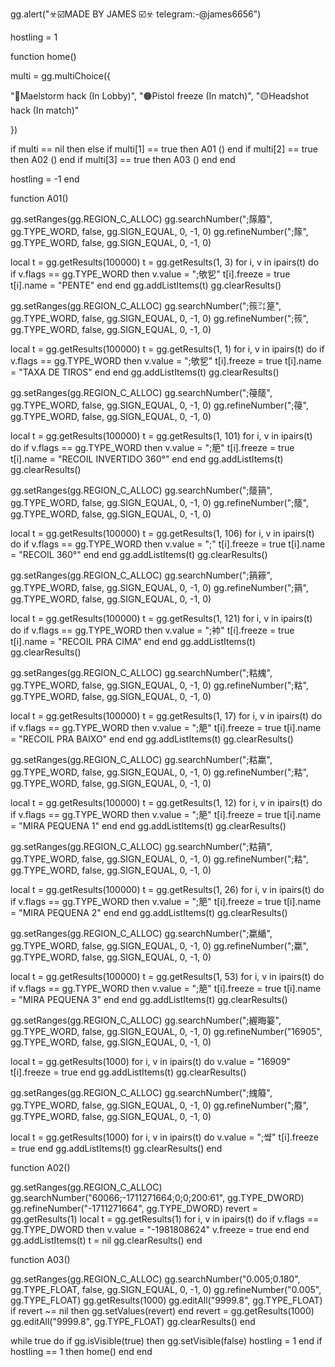 
gg.alert("☣️☑️MADE BY JAMES ☑️☣️                                                                                              telegram:-@james6656")

hostling = 1

function home()

multi = gg.multiChoice({

"🔴Maelstorm hack (In Lobby)",
"🟠Pistol  freeze   (In match)",
"🟡Headshot hack (In match)"

})

if multi == nil then else
if multi[1] == true then A01 () end
if multi[2] == true then A02 () end
if multi[3] == true then A03 ()
end
end

hostling = -1
end

function A01()

gg.setRanges(gg.REGION_C_ALLOC)
gg.searchNumber(";䉌䉬", gg.TYPE_WORD, false, gg.SIGN_EQUAL, 0, -1, 0)
gg.refineNumber(";䉌", gg.TYPE_WORD, false, gg.SIGN_EQUAL, 0, -1, 0)

local t = gg.getResults(100000)
t = gg.getResults(1, 3)
for i, v in ipairs(t) do
if v.flags == gg.TYPE_WORD then
v.value = ";欨乮"
t[i].freeze = true
t[i].name = "PENTE"
end
end
gg.addListItems(t)
gg.clearResults()

gg.setRanges(gg.REGION_C_ALLOC)
gg.searchNumber(";䈐㌳䈕", gg.TYPE_WORD, false, gg.SIGN_EQUAL, 0, -1, 0)
gg.refineNumber(";䈐", gg.TYPE_WORD, false, gg.SIGN_EQUAL, 0, -1, 0)

local t = gg.getResults(100000)
t = gg.getResults(1, 1)
for i, v in ipairs(t) do
if v.flags == gg.TYPE_WORD then
v.value = ";欨乮"
t[i].freeze = true
t[i].name = "TAXA DE TIROS"
end
end
gg.addListItems(t)
gg.clearResults()

gg.setRanges(gg.REGION_C_ALLOC)
gg.searchNumber(";䈜䉄", gg.TYPE_WORD, false, gg.SIGN_EQUAL, 0, -1, 0)
gg.refineNumber(";䈜", gg.TYPE_WORD, false, gg.SIGN_EQUAL, 0, -1, 0)

local t = gg.getResults(100000)
t = gg.getResults(1, 101)
for i, v in ipairs(t) do
if v.flags == gg.TYPE_WORD then
v.value = ";䈈"
t[i].freeze = true
t[i].name = "RECOIL INVERTIDO 360°"
end
end
gg.addListItems(t)
gg.clearResults()

gg.setRanges(gg.REGION_C_ALLOC)
gg.searchNumber(";䉄䈰", gg.TYPE_WORD, false, gg.SIGN_EQUAL, 0, -1, 0)
gg.refineNumber(";䉄", gg.TYPE_WORD, false, gg.SIGN_EQUAL, 0, -1, 0)

local t = gg.getResults(100000)
t = gg.getResults(1, 106)
for i, v in ipairs(t) do
if v.flags == gg.TYPE_WORD then
v.value = "; "
t[i].freeze = true
t[i].name = "RECOIL 360°"
end
end
gg.addListItems(t)
gg.clearResults()

gg.setRanges(gg.REGION_C_ALLOC)
gg.searchNumber(";䈰䉘", gg.TYPE_WORD, false, gg.SIGN_EQUAL, 0, -1, 0)
gg.refineNumber(";䈰", gg.TYPE_WORD, false, gg.SIGN_EQUAL, 0, -1, 0)

local t = gg.getResults(100000)
t = gg.getResults(1, 121)
for i, v in ipairs(t) do
if v.flags == gg.TYPE_WORD then
v.value = ";䘜"
t[i].freeze = true
t[i].name = "RECOIL PRA CIMA"
end
end
gg.addListItems(t)
gg.clearResults()

gg.setRanges(gg.REGION_C_ALLOC)
gg.searchNumber(";䊀䌆", gg.TYPE_WORD, false, gg.SIGN_EQUAL, 0, -1, 0)
gg.refineNumber(";䊀", gg.TYPE_WORD, false, gg.SIGN_EQUAL, 0, -1, 0)

local t = gg.getResults(100000)
t = gg.getResults(1, 17)
for i, v in ipairs(t) do
if v.flags == gg.TYPE_WORD then
v.value = ";䈈"
t[i].freeze = true
t[i].name = "RECOIL PRA BAIXO"
end
end
gg.addListItems(t)
gg.clearResults()

gg.setRanges(gg.REGION_C_ALLOC)
gg.searchNumber(";䊀䊨", gg.TYPE_WORD, false, gg.SIGN_EQUAL, 0, -1, 0)
gg.refineNumber(";䊀", gg.TYPE_WORD, false, gg.SIGN_EQUAL, 0, -1, 0)

local t = gg.getResults(100000)
t = gg.getResults(1, 12)
for i, v in ipairs(t) do
if v.flags == gg.TYPE_WORD then
v.value = ";䈈"
t[i].freeze = true
t[i].name = "MIRA PEQUENA 1"
end
end
gg.addListItems(t)
gg.clearResults()

gg.setRanges(gg.REGION_C_ALLOC)
gg.searchNumber(";䊀䈰", gg.TYPE_WORD, false, gg.SIGN_EQUAL, 0, -1, 0)
gg.refineNumber(";䊀", gg.TYPE_WORD, false, gg.SIGN_EQUAL, 0, -1, 0)

local t = gg.getResults(100000)
t = gg.getResults(1, 26)
for i, v in ipairs(t) do
if v.flags == gg.TYPE_WORD then
v.value = ";䈈"
t[i].freeze = true
t[i].name = "MIRA PEQUENA 2"
end
end
gg.addListItems(t)
gg.clearResults()

gg.setRanges(gg.REGION_C_ALLOC)
gg.searchNumber(";䊨䋸", gg.TYPE_WORD, false, gg.SIGN_EQUAL, 0, -1, 0)
gg.refineNumber(";䊨", gg.TYPE_WORD, false, gg.SIGN_EQUAL, 0, -1, 0)

local t = gg.getResults(100000)
t = gg.getResults(1, 53)
for i, v in ipairs(t) do
if v.flags == gg.TYPE_WORD then
v.value = ";䈈"
t[i].freeze = true
t[i].name = "MIRA PEQUENA 3"
end
end
gg.addListItems(t)
gg.clearResults()

gg.setRanges(gg.REGION_C_ALLOC)
gg.searchNumber(";䌂晦䈉", gg.TYPE_WORD, false, gg.SIGN_EQUAL, 0, -1, 0)
gg.refineNumber("16905", gg.TYPE_WORD, false, gg.SIGN_EQUAL, 0, -1, 0)

local t = gg.getResults(1000)
for i, v in ipairs(t) do
v.value = "16909"
t[i].freeze = true
end
gg.addListItems(t)
gg.clearResults()

gg.setRanges(gg.REGION_C_ALLOC)
gg.searchNumber(";䌆䉬", gg.TYPE_WORD, false, gg.SIGN_EQUAL, 0, -1, 0)
gg.refineNumber(";䉬", gg.TYPE_WORD, false, gg.SIGN_EQUAL, 0, -1, 0)

local t = gg.getResults(1000)
for i, v in ipairs(t) do
v.value = ";썈"
t[i].freeze = true
end
gg.addListItems(t)
gg.clearResults()
end

function A02()

gg.setRanges(gg.REGION_C_ALLOC)
gg.searchNumber("60066;-1711271664;0;0;200:61", gg.TYPE_DWORD)
gg.refineNumber("-1711271664", gg.TYPE_DWORD)
revert = gg.getResults(1)
local t = gg.getResults(1)
for i, v in ipairs(t) do
if v.flags == gg.TYPE_DWORD then
v.value = "-1981808624"
v.freeze = true
end
end
gg.addListItems(t)
t = nil
gg.clearResults()
end

function A03()

gg.setRanges(gg.REGION_C_ALLOC)
gg.searchNumber("0.005;0.180", gg.TYPE_FLOAT, false, gg.SIGN_EQUAL, 0, -1, 0)
gg.refineNumber("0.005", gg.TYPE_FLOAT)
gg.getResults(1000)
gg.editAll("9999.8", gg.TYPE_FLOAT)
if revert ~= nil then gg.setValues(revert) end
revert = gg.getResults(1000)
gg.editAll("9999.8", gg.TYPE_FLOAT)
gg.clearResults()
end

while true do
if gg.isVisible(true) then
gg.setVisible(false) hostling = 1
end
if hostling == 1 then home() end
end
